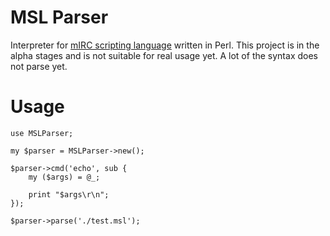 # MSL Parser

Interpreter for [mIRC scripting language](https://en.wikipedia.org/wiki/MIRC_scripting_language) written in Perl.
This project is in the alpha stages and is not suitable for real usage yet.  A lot of the syntax does not parse yet.


# Usage

    use MSLParser;

    my $parser = MSLParser->new();

    $parser->cmd('echo', sub {
        my ($args) = @_;

        print "$args\r\n";
    });

    $parser->parse('./test.msl');


